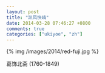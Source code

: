 ```yaml
---
layout: post
title: "凯风快晴"
date: 2014-03-28 07:46:27 +0800
comments: true
categories: ["ukiyoe", "zh"]
---
```


{% img /images/2014/red-fuji.jpg %}

葛饰北斋 (1760-1849)
